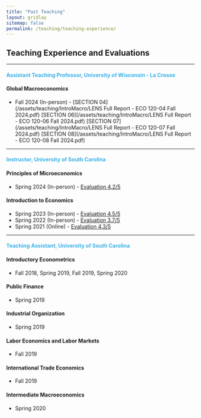 ```yaml
---
title: "Past Teaching"
layout: gridlay
sitemap: false
permalink: /teaching/teaching-experience/
---
```


## Teaching Experience and Evaluations

---

<!-- First Block - Assistant Teaching Professor -->
#### <span style="color: #3cb1e7;">Assistant Teaching Professor, University of Wisconsin - La Crosse</span>

#### <i class="fas fa-graduation-cap"></i> **Global Macroeconomics**
- Fall 2024 (In-person) - [SECTION 04](/assets/teaching/IntroMacro/LENS Full Report - ECO 120-04 Fall 2024.pdf) [SECTION 06](/assets/teaching/IntroMacro/LENS Full Report - ECO 120-06 Fall 2024.pdf)  [SECTION 07](/assets/teaching/IntroMacro/LENS Full Report - ECO 120-07 Fall 2024.pdf)  [SECTION 08](/assets/teaching/IntroMacro/LENS Full Report - ECO 120-08 Fall 2024.pdf)

---

<!-- Second Block - Instructor -->
#### <span style="color: #3cb1e7;">Instructor, University of South Carolina</span>

#### <i class="fas fa-book-open"></i> **Principles of Microeconomics**
- Spring 2024 (In-person) - [Evaluation 4.2/5](/assets/teaching/IntroMicro//Evaluation_ECON221_Spring2024.pdf)

#### <i class="fas fa-book-open"></i> **Introduction to Economics**
- Spring 2023 (In-person) - [Evaluation 4.5/5](/assets/teaching/IntroEcon//Evaluations_ECON224_Spring2023.pdf)
- Spring 2022 (In-person) - [Evaluation 3.7/5](/assets/teaching/IntroEcon/Evaluations_ECON224_Spring2022.pdf)
- Spring 2021 (Online) - [Evaluation 4.3/5](/assets/teaching/IntroEcon/Evaluations_ECON224_Spring2021.pdf)

---

<!-- Third Block - Teaching Assistant -->
#### <span style="color: #3cb1e7;">Teaching Assistant, University of South Carolina</span>

#### <i class="fas fa-chalkboard-teacher"></i> **Introductory Econometrics**
- Fall 2018, Spring 2019, Fall 2019, Spring 2020

#### <i class="fas fa-chalkboard-teacher"></i> **Public Finance**
- Spring 2019

#### <i class="fas fa-chalkboard-teacher"></i> **Industrial Organization**
- Spring 2019

#### <i class="fas fa-chalkboard-teacher"></i> **Labor Economics and Labor Markets**
- Fall 2019

#### <i class="fas fa-chalkboard-teacher"></i> **International Trade Economics**
- Fall 2019

#### <i class="fas fa-chalkboard-teacher"></i> **Intermediate Macroeconomics**
- Spring 2020
